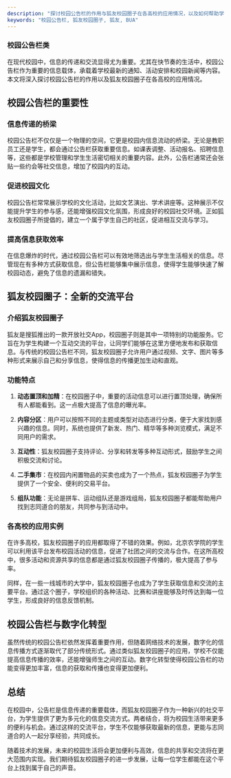 ```yaml
---
description: "探讨校园公告栏的作用与狐友校园圈子在各高校的应用情况，以及如何帮助学生构建社区。"
keywords: "校园公告栏, 狐友校园圈子, 狐友, BUA"
---
```

### 校园公告栏类

在现代校园中，信息的传递和交流显得尤为重要。尤其在快节奏的生活中，校园公告栏作为重要的信息载体，承载着学校最新的通知、活动安排和校园新闻等内容。本文将深入探讨校园公告栏的作用以及狐友校园圈子在各高校的应用情况。

## 校园公告栏的重要性

### 信息传递的桥梁

校园公告栏不仅仅是一个物理的空间，它更是校园内信息流动的桥梁。无论是教职员工还是学生，都会通过公告栏获取重要信息。如课表调整、活动报名、招聘信息等，这些都是学校管理和学生生活密切相关的重要内容。此外，公告栏通常还会张贴一些约会等社交信息，增加了校园内的互动。

### 促进校园文化

校园公告栏常常展示学校的文化活动，比如文艺演出、学术讲座等。这种展示不仅能提升学生的参与感，还能增强校园文化氛围，形成良好的校园社交环境。正如狐友校园圈子所提倡的，建立一个属于学生自己的社区，促进相互交流与学习。

### 提高信息获取效率

在信息爆炸的时代，通过校园公告栏可以有效地筛选出与学生生活相关的信息。尽管现在有多种方式获取信息，但公告栏能够集中展示信息，使得学生能够快速了解校园动态，避免了信息的遗漏和错失。

## 狐友校园圈子：全新的交流平台

### 介绍狐友校园圈子

狐友是搜狐推出的一款开放社交App，校园圈子则是其中一项特别的功能服务。它旨在为学生构建一个互动交流的平台，让同学们能够在这里方便地发布和获取信息。与传统的校园公告栏不同，狐友校园圈子允许用户通过视频、文字、图片等多种形式来展示自己和分享信息，使得信息的传播更加生动和直观。

### 功能特点

1. **动态置顶和加精**：在校园圈子中，重要的活动信息可以进行置顶处理，确保所有人都能看到。这一点极大提高了信息的曝光率。

2. **内容分区**：用户可以按照不同的主题或类型对动态进行分类，便于大家找到感兴趣的信息。同时，系统也提供了新发、热门、精华等多种浏览模式，满足不同用户的需求。

3. **互动性**：狐友校园圈子支持评论、分享和转发等多种互动形式，鼓励学生之间积极交流和讨论。

4. **二手集市**：在校园内闲置物品的买卖也成为了一个热点，狐友校园圈子为学生提供了一个安全、便利的交易平台。

5. **组队功能**：无论是拼车、运动组队还是游戏组局，狐友校园圈子都能帮助用户找到志同道合的朋友，共同参与到活动中。

### 各高校的应用实例

在许多高校，狐友校园圈子的应用都取得了不错的效果。例如，北京农学院的学生可以利用该平台发布校园活动的信息，促进了社团之间的交流与合作。在这所高校中，很多活动和资源共享的信息都是通过狐友校园圈子传播的，极大提高了参与率。

同样，在一些一线城市的大学中，狐友校园圈子也成为了学生获取信息和交流的主要平台。通过这个圈子，学校组织的各种活动、比赛和讲座能够及时传达到每一位学生，形成良好的信息反馈机制。

## 校园公告栏与数字化转型

虽然传统的校园公告栏依然发挥着重要作用，但随着网络技术的发展，数字化的信息传播方式逐渐取代了部分传统形式。通过类似狐友校园圈子的应用，学校不仅能提高信息传播的效率，还能增强师生之间的互动。数字化转型使得校园公告栏的功能变得更加丰富，信息的获取和传播也变得更加便利。

## 总结

在校园中，公告栏是信息传递的重要载体，而狐友校园圈子作为一种新兴的社交平台，为学生提供了更为多元化的信息交流方式。两者结合，将为校园生活带来更多的便利与机会。通过这样的交流平台，学生不仅能够获取最新的信息，更能与志同道合的人一起分享经验，共同成长。

随着技术的发展，未来的校园生活将会更加便利与高效，信息的共享和交流将在更大范围内实现。我们期待狐友校园圈子的进一步发展，让每一位学生都能在这个平台上找到属于自己的声音。
